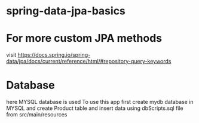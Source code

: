 # spring-data-jpa-basics

# For more custom JPA methods 
visit https://docs.spring.io/spring-data/jpa/docs/current/reference/html/#repository-query-keywords

# Database
here MYSQL database is used 
To use this app first create mydb database in MYSQL and create Product table and insert data using dbScripts.sql file from  src/main/resources
